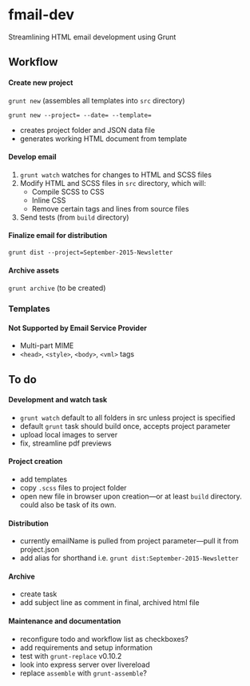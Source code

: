 # fmail-dev
Streamlining HTML email development using Grunt

## Workflow

#### Create new project

`grunt new` (assembles all templates into `src` directory)

`grunt new --project= --date= --template=`
* creates project folder and JSON data file
* generates working HTML document from template

#### Develop email
1. `grunt watch` watches for changes to HTML and SCSS files
2. Modify HTML and SCSS files in `src` directory, which will:
	* Compile SCSS to CSS
	* Inline CSS
	* Remove certain tags and lines from source files
3. Send tests (from `build` directory)

#### Finalize email for distribution
`grunt dist --project=September-2015-Newsletter`

#### Archive assets
`grunt archive` (to be created)

### Templates
#### Not Supported by Email Service Provider

* Multi-part MIME
* `<head>`, `<style>`, `<body>`, `<vml>` tags

## To do

#### Development and watch task
* `grunt watch` default to all folders in src unless project is specified
* default `grunt` task should build once, accepts project parameter
* upload local images to server
* fix, streamline pdf previews

#### Project creation
* add templates
* copy `.scss` files to project folder
* open new file in browser upon creation—or at least `build` directory. could also be task of its own.

#### Distribution
* currently emailName is pulled from project parameter—pull it from project.json
* add alias for shorthand i.e. `grunt dist:September-2015-Newsletter`

#### Archive
* create task
* add subject line as comment in final, archived html file

#### Maintenance and documentation
* reconfigure todo and workflow list as checkboxes?
* add requirements and setup information
* test with `grunt-replace` v0.10.2
* look into express server over livereload
* replace `assemble` with `grunt-assemble`?
